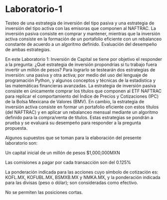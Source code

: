 # Laboratorio-1

Testeo de una estrategia de inversión del tipo pasiva y una estrategia de inversión del tipo activa con las emisoras que componen al NAFTRAC. La inversión pasiva consiste en comprar y mantener, mientras que la inversión activa consiste en la formación de un portafolio eficiente con un rebalanceo constante de acuerdo a un algoritmo definido. Evaluación del desempeño de ambas estrategias.


En este Laboratorio 1: Inversión de Capital se tiene por objetivo el responder a la pregunta: ¿Qué estrategia de inversión propondrías si tu trabajo fuera invertir un millón de pesos? Para lograrlo se testearán dos estrategias de inversión: una pasiva y otra activa; por medio del uso del lenguaje de programación Python, y algunos conceptos y técnicas de la estadística y las matemáticas financieras avanzadas. La estrategia de inversión pasiva consiste en únicamente comprar los títulos que componen al ETF NAFTRAC para replicar el comportamiento del Índice de Precios y Cotizaciones (IPC) de la Bolsa Mexicana de Valores (BMV). En cambio, la estrategia de inversión activa consiste en formar un portafolio eficiente con estos títulos (del NAFTRAC) y en aplicar un rebalanceo mensual mediante un algoritmo definido para la compra/venta de títulos. Estas estrategias se pondrán a prueba y se evaluará su desempeño para responder a la pregunta propuesta.

Algunos supuestos que se toman para la elaboración del presente laboratorio son:

Un capital inicial de un millón de pesos 
$1,000,000MXN

Las comisiones a pagar por cada transacción son del 
0.125%

La ponderación indicada para las acciones cuyo símbolo de cotización es: KOFL.MX, KOFUBL.MX, BSMXB.MX y NMKA.MX, y la ponderación indicada para las divisas (peso o dólar); son consideradas como efectivo.

No se permiten las posiciones cortas.
